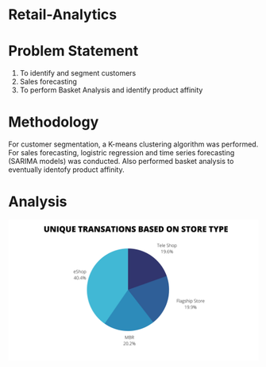 # Retail-Analytics

# Problem Statement

1. To identify and segment customers
2. Sales forecasting
3. To perform Basket Analysis and identify product affinity

# Methodology
For customer segmentation, a K-means clustering algorithm was performed.
For sales forecasting, logistric regression and time series forecasting (SARIMA models) was conducted.
Also performed basket analysis to eventually identofy product affinity.

# Analysis
![alt text](https://github.com/snehaashrihari/Retail-Analytics/blob/main/img.png)

